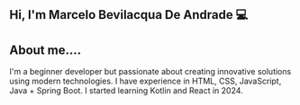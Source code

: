 ## Hi, I'm Marcelo Bevilacqua De Andrade 💻

## About me....
I'm a beginner developer but passionate about creating innovative solutions using modern technologies. I have experience in HTML, CSS, JavaScript, Java + Spring Boot.
I started learning Kotlin and React in 2024.